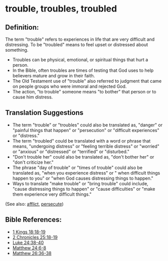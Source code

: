 # trouble, troubles, troubled #

## Definition: ##

The term "trouble" refers to experiences in life that are very difficult and distressing. To be "troubled" means to feel upset or distressed about something.

* Troubles can be physical, emotional, or spiritual things that hurt a person.
* In the Bible, often troubles are times of testing that God uses to help believers mature and grow in their faith.
* The Old Testament use of "trouble" also referred to judgment that came on people groups who were immoral and rejected God.
* The action, "to trouble" someone means "to bother" that person or to cause him distress.

## Translation Suggestions ##

* The term "trouble" or "troubles" could also be translated as, "danger" or "painful things that happen" or "persecution" or "difficult experiences" or "distress."
* The term "troubled" could be translated with a word or phrase that means, "undergoing distress" or "feeling terrible distress" or "worried" or "anxious" or "distressed" or "terrified" or "disturbed."
* "Don't trouble her" could also be translated as, "don't bother her" or "don't criticize her."
* The phrase "day of trouble" or "times of trouble" could also be translated as, "when you experience distress" or " when difficult things happen to you" or "when God causes distressing things to happen."
* Ways to translate "make trouble" or "bring trouble" could include, "cause distressing things to happen" or "cause difficulties" or "make them experience very difficult things."

(See also: [afflict](../kt/afflict.md), [persecute](../other/persecute.md))

## Bible References: ##

* [1 Kings 18:18-19](https://door43.org/en/bible/notes/1ki/18/18)
* [2 Chronicles 25:18-19](https://door43.org/en/bible/notes/2ch/25/18)
* [Luke 24:38-40](https://door43.org/en/bible/notes/luk/24/38)
* [Matthew 24:6-8](https://door43.org/en/bible/notes/mat/24/06)
* [Matthew 26:36-38](https://door43.org/en/bible/notes/mat/26/36)

